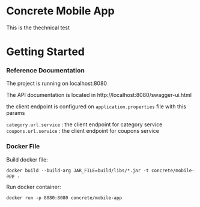 # Concrete Mobile App
This is the thechnical test

# Getting Started

### Reference Documentation
The project is running on localhost:8080

The API documentation is located in http://localhost:8080/swagger-ui.html

the client endpoint is configured on ```application.properties``` file with this params

```category.url.service``` : the client endpoint for category service   
```coupons.url.service``` : the client endpoint for coupons service   


### Docker File

Build docker file:

```docker build --build-arg JAR_FILE=build/libs/*.jar -t concrete/mobile-app .```

Run docker container:

```docker run -p 8080:8080 concrete/mobile-app```